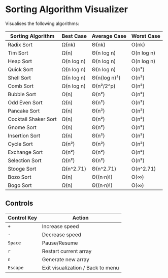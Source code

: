 # Sorting Algorithm Visualizer

Visualises the following algorithms:

| Sorting Algorithm      | Best Case    | Average Case | Worst Case   |
| ---------------------- | ------------ | ------------ | ------------ |
| Radix Sort             | Ω(nk)        | Θ(nk)        | O(nk)        |
| Tim Sort               | Ω(n)         | Θ(n log n)   | O(n log n)   |
| Heap Sort              | Ω(n log n)   | Θ(n log n)   | O(n log n)   |
| Quick Sort             | Ω(n log n)   | Θ(n log n)   | O(n²)        |
| Shell Sort             | Ω(n log n)   | Θ(n(log n)²) | O(n²)        |
| Comb Sort              | Ω(n log n)   | Θ(n²/2^p)    | O(n²)        |
| Bubble Sort            | Ω(n)         | Θ(n²)        | O(n²)        |
| Odd Even Sort          | Ω(n)         | Θ(n²)        | O(n²)        |
| Pancake Sort           | Ω(n)         | Θ(n²)        | O(n²)        |
| Cocktail Shaker Sort   | Ω(n)         | Θ(n²)        | O(n²)        |
| Gnome Sort             | Ω(n)         | Θ(n²)        | O(n²)        |
| Insertion Sort         | Ω(n)         | Θ(n²)        | O(n²)        |
| Cycle Sort             | Ω(n²)        | Θ(n²)        | O(n²)        |
| Exchange Sort          | Ω(n²)        | Θ(n²)        | O(n²)        |
| Selection Sort         | Ω(n²)        | Θ(n²)        | O(n²)        |
| Stooge Sort            | Ω(n^2.71)    | Θ(n^2.71)    | O(n^2.71)    |
| Bozo Sort              | Ω(n)         | Θ((n·n)!)    | O(∞)         |
| Bogo Sort              | Ω(n)         | Θ((n·n)!)    | O(∞)         |

## Controls

| **Control Key** | **Action**                        |
| --------------- | --------------------------------- |
| `+`             | Increase speed                    |
| `-`             | Decrease speed                    |
| `Space`         | Pause/Resume                      |
| `r`             | Restart current array             |
| `n`             | Generate new array                |
| `Escape`        | Exit visualization / Back to menu |

